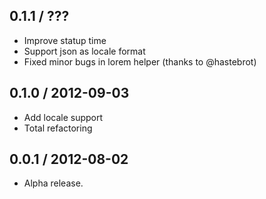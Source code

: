 0.1.1 / ???
------------------
* Improve statup time
* Support json as locale format
* Fixed minor bugs in lorem helper (thanks to @hastebrot)

0.1.0 / 2012-09-03
------------------
* Add locale support
* Total refactoring

0.0.1 / 2012-08-02
------------------

* Alpha release.
